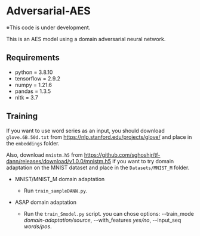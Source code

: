# Adversarial-AES

※This code is under development.

This is an AES model using a domain adversarial neural network.

## Requirements
- python = 3.8.10
- tensorflow = 2.9.2
- numpy = 1.21.6
- pandas = 1.3.5
- nltk = 3.7

## Training
If you want to use word series as an input, you should download `glove.6B.50d.txt` from https://nlp.stanford.edu/projects/glove/ and place in the `embeddings` folder.

Also, download `mnistm.h5` from https://github.com/sghoshjr/tf-dann/releases/download/v1.0.0/mnistm.h5 if you want to try domain adaptation on the MNIST dataset and place in the `Datasets/MNIST_M` folder.

* MNIST/MNIST_M domain adaptation
  * Run `train_sampleDANN.py`.

* ASAP domain adaptation
  * Run the `train_Smodel.py` script. you can chose options: --train_mode _domain-adaptation/source_, --with_features _yes/no_, --input_seq _words/pos_.
